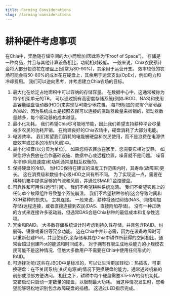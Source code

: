 ```yaml
---
title: Farming Considerations
slug: /farming-considerations
---
```


# 耕种硬件考虑事项

在Chia中，奖励随存储空间的大小而增加(因此称为“Proof of Space”)。 存储是一种商品，并且与其他计算设备相比，功耗相对较低。 一般来说，Chia农民预计会将大部分投资花在硬盘上(通常为80-90%)，其余用于运营开支。 效率较低的农场可能会将50-80%的成本花在硬盘上，其余用于运营支出(OpEx)，例如电力和冷却费用。 我们可以逆向思考，并考虑建立Chia农场的目标。

1. 最大化在给定占地面积中可以容纳的存储容量。 在数据中心中，这通常被称为每个机架单元的TB。 可以通过拥有高密度存储系统(例如JBOD、NAS)和使用高容量硬盘驱动器(HDD)来实现尽可能少地花费。 每TB附加的$或每个驱动器附加的$，因为系统成本是按照农民可以连接的驱动器数量来摊销的，驱动器数量越多，每个驱动器的成本越低。
2. 最小化功耗。 我们希望Chia尽可能地节能，因此我们希望支持耕种平台尽量减少农民的功耗开销。 在构建良好的Chia农场中，硬盘消耗了大部分电能。
3. 电源效率。 我们希望我们消耗的电能被硬盘和农民使用，而不是浪费在电源供应效率或过多的冷却(风扇)中。
4. 最小化噪音(以分贝为单位)。 如果您将农民放在家里，您需要它相对安静。 如果您将农民放在合作基础设施、数据中心或远程位置，噪音就不是问题。 噪音与冷却(风扇速度)和功耗通常是相互权衡的。
5. 保持硬盘的冷却。 当HDD保持在建议的温度工作范围内时，其寿命(故障率)更长。 这在消费级和数据中心级HDD之间有所不同。 为了实现这一点，需要在耕种机箱中提供足够的气流和风扇，并通过SMART监控硬盘。
6. 可靠性和可用性(运行时间)。 我们不希望耕种系统崩溃。 我们不希望农民上的任何单个故障组件导致整个系统崩溃。 我们不希望耕种停机(这会导致时间和XCH耕种的损失)。 主机连接。 一般来说，耕种将通过网络(NAS、网络附加存储)远程连接，或者直接连接到农民(DAS、直接附加存储)。 没有一种正确的方式来连接许多驱动器，但通常DAS会是Chia耕种的最低成本和复杂性选项。
7. 冗余和RAID。 大多数存储系统设计时考虑到持久性存储，并且包含RAID、纠删码、镜像或备份等冗余功能。 这在Chia中并非必需，因为在设备故障时可以重新创建Plot，并且使用冗余存储与其在Chia中耕作所获得的空间相比，通常会超过创建Plot的能源和时间成本。 对于拥有有限生成地块能力的小规模农民可能不是这种情况，但绝大多数用户不需要在Chia中使用任何形式的RAID。
8. 可选择功能(这些在JBOD中是标准的，可以让生活更加轻松)：热插拔、可更换硬盘：在不关闭系统(关闭电源)的情况下更换硬盘的能力，通常通过机箱的前部或顶部方便访问。 相比之下，耕种中每个硬盘需要3.5-5W的待机功耗。 交错启动只启动一定数量的硬盘，以限制最大功耗。 当这种情况发生时，您希望能够轻松地识别包含故障硬盘的插槽。 这通过LED指示完成。
